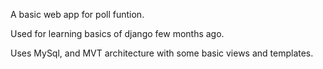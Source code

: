 A basic web app for poll funtion.

Used for learning basics of django few months ago.

Uses MySql, and MVT architecture with some basic views and templates.
